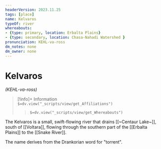 ```yaml
---
headerVersion: 2023.11.25
tags: [place]
name: Kelvaros
typeOf: river
whereabouts: 
- {type: primary, location: Erbalta Plains}
- {type: secondary, location: Chasa-Nahadi Watershed }
pronunciation: KEHL-va-ross
dm_notes: none
dm_owner: none
---
```

# Kelvaros
*(KEHL-va-ross)*
>[!info]+ Information  
> `$=dv.view("_scripts/view/get_Affiliations")`  
>> `$=dv.view("_scripts/view/get_Whereabouts")`

The Kelvaros is a small, swift-flowing river that drains [[~Centaur Lake~]], south of [[Voltara]], flowing through the southern part of the [[Erbalta Plains]] to the [[Snake River]].

The name derives from the Drankorian word for "torrent". 